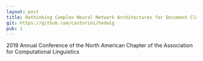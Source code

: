 ```yaml
---
layout: post
title: Rethinking Complex Neural Network Architectures for Document Classification
git: https://github.com/castorini/hedwig
pub: 1
---
```


2019 Annual Conference of the North American Chapter of the Association for Computational Linguistics

